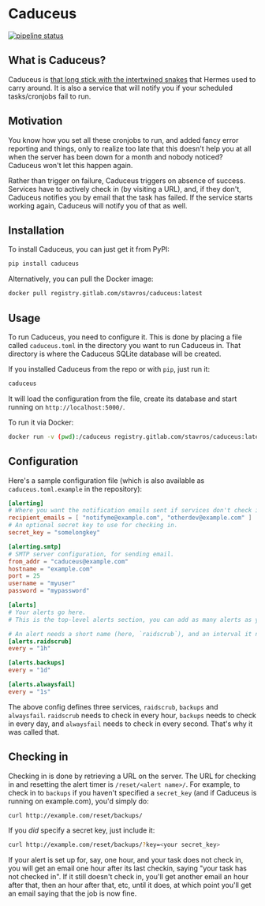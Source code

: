 Caduceus
========

[![pipeline status](https://gitlab.com/stavros/caduceus/badges/master/pipeline.svg)](https://gitlab.com/stavros/caduceus/commits/master)

What is Caduceus?
-----------------

Caduceus is [that long stick with the intertwined snakes](https://en.wikipedia.org/wiki/Caduceus) that Hermes used to carry around.
It is also a service that will notify you if your scheduled tasks/cronjobs fail to run.


Motivation
----------

You know how you set all these cronjobs to run, and added fancy error reporting and things, only to realize too late that this doesn't help you at all when the server has been down for a month and nobody noticed?
Caduceus won't let this happen again.

Rather than trigger on failure, Caduceus triggers on absence of success.
Services have to actively check in (by visiting a URL), and, if they don't, Caduceus notifies you by email that the task has failed.
If the service starts working again, Caduceus will notify you of that as well.


Installation
------------

To install Caduceus, you can just get it from PyPI:

```bash
pip install caduceus
```

Alternatively, you can pull the Docker image:

```bash
docker pull registry.gitlab.com/stavros/caduceus:latest
```


Usage
-----

To run Caduceus, you need to configure it.
This is done by placing a file called `caduceus.toml` in the directory you want to run Caduceus in.
That directory is where the Caduceus SQLite database will be created.

If you installed Caduceus from the repo or with `pip`, just run it:

```bash
caduceus
```

It will load the configuration from the file, create its database and start running on `http://localhost:5000/`.

To run it via Docker:

```bash
docker run -v (pwd):/caduceus registry.gitlab.com/stavros/caduceus:latest
```

Configuration
-------------

Here's a sample configuration file (which is also available as `caduceus.toml.example` in the repository):

```toml
[alerting]
# Where you want the notification emails sent if services don't check in.
recipient_emails = [ "notifyme@example.com", "otherdev@example.com" ]
# An optional secret key to use for checking in.
secret_key = "somelongkey"

[alerting.smtp]
# SMTP server configuration, for sending email.
from_addr = "caduceus@example.com"
hostname = "example.com"
port = 25
username = "myuser"
password = "mypassword"

[alerts]
# Your alerts go here.
# This is the top-level alerts section, you can add as many alerts as you want here.

# An alert needs a short name (here, `raidscrub`), and an interval it needs to check in by.
[alerts.raidscrub]
every = "1h"

[alerts.backups]
every = "1d"

[alerts.alwaysfail]
every = "1s"
```

The above config defines three services, `raidscrub`, `backups` and `alwaysfail`.
`raidscrub` needs to check in every hour, `backups` needs to check in every day, and `alwaysfail` needs to check in every second.
That's why it was called that.


Checking in
-----------

Checking in is done by retrieving a URL on the server.
The URL for checking in and resetting the alert timer is `/reset/<alert name>/`.
For example, to check in to `backups` if you haven't specified a `secret_key` (and if Caduceus is running on example.com), you'd simply do:

```bash
curl http://example.com/reset/backups/
```

If you *did* specify a secret key, just include it:

```bash
curl http://example.com/reset/backups/?key=<your secret_key>
```

If your alert is set up for, say, one hour, and your task does not check in, you will get an email one hour after its last checkin, saying "your task has not checked in".
If it still doesn't check in, you'll get another email an hour after that, then an hour after that, etc, until it does, at which point you'll get an email saying that the job is now fine.
